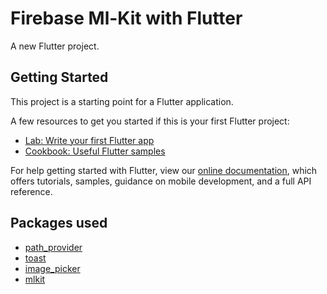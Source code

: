 # Firebase Ml-Kit with Flutter

A new Flutter project.

## Getting Started

This project is a starting point for a Flutter application.

A few resources to get you started if this is your first Flutter project:

- [Lab: Write your first Flutter app](https://flutter.dev/docs/get-started/codelab)
- [Cookbook: Useful Flutter samples](https://flutter.dev/docs/cookbook)

For help getting started with Flutter, view our
[online documentation](https://flutter.dev/docs), which offers tutorials,
samples, guidance on mobile development, and a full API reference.

## Packages used

- [path_provider](https://pub.dev/packages/path_provider)
- [toast](https://pub.dev/packages/toast)
- [image_picker](https://pub.dev/packages/image_picker)
- [mlkit](https://pub.dev/packages/mlkit)
